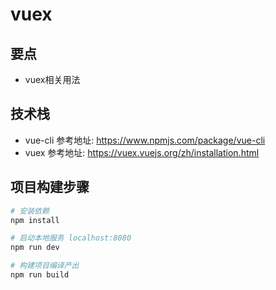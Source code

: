 # vuex

## 要点

* vuex相关用法

## 技术栈

* vue-cli   参考地址:  https://www.npmjs.com/package/vue-cli
* vuex   参考地址:  https://vuex.vuejs.org/zh/installation.html

## 项目构建步骤

``` bash
# 安装依赖
npm install

# 启动本地服务 localhost:8080
npm run dev

# 构建项目编译产出
npm run build
```
